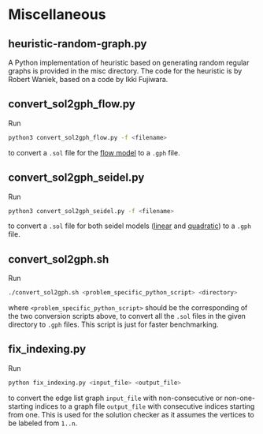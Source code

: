 # Miscellaneous

## heuristic-random-graph.py

A Python implementation of heuristic based on generating random regular graphs is provided in the misc directory. 
The code for the heuristic is by Robert Waniek, based on a code by Ikki Fujiwara.

## convert_sol2gph_flow.py
 
Run 

```bash
python3 convert_sol2gph_flow.py -f <filename>
```

to convert a `.sol` file for the [flow model](./../models/flow_mip/) to a `.gph` file.

## convert_sol2gph_seidel.py
 
Run 

```bash
python3 convert_sol2gph_seidel.py -f <filename>
```

to convert a `.sol` file for both seidel models ([linear](./../models/seidel_linear/) and [quadratic](./../models/seidel_quadratic/)) to a `.gph` file.

## convert_sol2gph.sh

Run 

```bash
./convert_sol2gph.sh <problem_specific_python_script> <directory>
```

where `<problem_specific_python_script>` should be the corresponding of the two conversion scripts above, to convert all the `.sol` files in the given directory to `.gph` files.
This script is just for faster benchmarking.


## fix_indexing.py

Run

```bash
python fix_indexing.py <input_file> <output_file>
```

to convert the edge list graph `input_file` with non-consecutive or non-one-starting indices to a graph file `output_file` with consecutive indices starting from one. 
This is used for the solution checker as it assumes the vertices to be labeled from `1..n`.